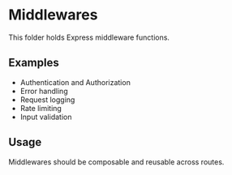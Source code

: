 # Middlewares

This folder holds Express middleware functions.

## Examples
- Authentication and Authorization
- Error handling
- Request logging
- Rate limiting
- Input validation

## Usage
Middlewares should be composable and reusable across routes.
